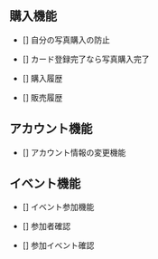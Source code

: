 ## 購入機能

- [] 自分の写真購入の防止

- [] カード登録完了なら写真購入完了

- [] 購入履歴

- [] 販売履歴

## アカウント機能

- [] アカウント情報の変更機能

## イベント機能

- [] イベント参加機能

- [] 参加者確認

- [] 参加イベント確認
